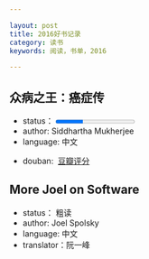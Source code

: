 ```yaml
---

layout: post
title: 2016好书记录
category: 读书
keywords: 阅读，书单，2016

---
```


## 众病之王：癌症传
- status： <progress value="179" max="521">
- author: Siddhartha Mukherjee
- language: 中文
<!-- - cover: <img src="https://img1.doubanio.com/lpic/s24598159.jpg" alt="书籍封面" > -->
- douban:  <a href="https://book.douban.com/subject/20507206/">豆瓣评分</a>

## More Joel on Software
- status： 粗读
- author: Joel Spolsky
- language: 中文
- translator：阮一峰


 